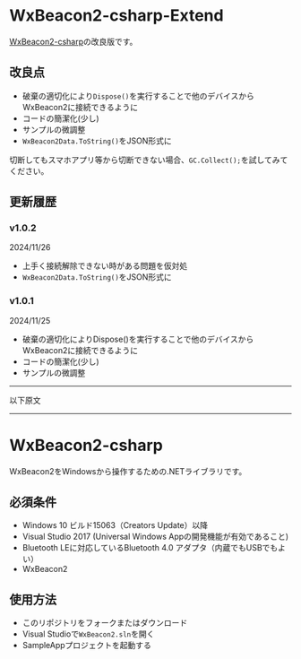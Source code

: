 # WxBeacon2-csharp-Extend

[WxBeacon2-csharp](https://github.com/weathernews/WxBeacon-csharp)の改良版です。

## 改良点

- 破棄の適切化により`Dispose()`を実行することで他のデバイスからWxBeacon2に接続できるように
- コードの簡潔化(少し)
- サンプルの微調整
- `WxBeacon2Data.ToString()`をJSON形式に

切断してもスマホアプリ等から切断できない場合、`GC.Collect();`を試してみてください。

## 更新履歴

### v1.0.2

2024/11/26
- 上手く接続解除できない時がある問題を仮対処
- `WxBeacon2Data.ToString()`をJSON形式に

### v1.0.1

2024/11/25
- 破棄の適切化によりDispose()を実行することで他のデバイスからWxBeacon2に接続できるように
- コードの簡潔化(少し)
- サンプルの微調整

---

以下原文

---

# WxBeacon2-csharp

WxBeacon2をWindowsから操作するための.NETライブラリです。

## 必須条件

* Windows 10 ビルド15063（Creators Update）以降
* Visual Studio 2017 (Universal Windows Appの開発機能が有効であること)
* Bluetooth LEに対応しているBluetooth 4.0 アダプタ（内蔵でもUSBでもよい）
* WxBeacon2

## 使用方法

- このリポジトリをフォークまたはダウンロード
- Visual Studioで```WxBeacon2.sln```を開く
- SampleAppプロジェクトを起動する
